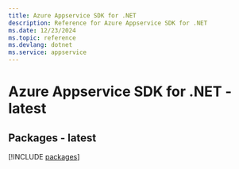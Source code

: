 ```yaml
---
title: Azure Appservice SDK for .NET
description: Reference for Azure Appservice SDK for .NET
ms.date: 12/23/2024
ms.topic: reference
ms.devlang: dotnet
ms.service: appservice
---
```

# Azure Appservice SDK for .NET - latest
## Packages - latest
[!INCLUDE [packages](appservice-index.md)]